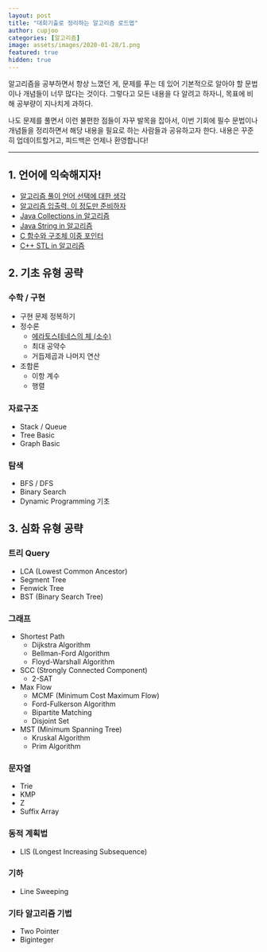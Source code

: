 ```yaml
---
layout: post
title: "대회기출로 정리하는 알고리즘 로드맵"
author: cupjoo
categories: [알고리즘]
image: assets/images/2020-01-28/1.png
featured: true
hidden: true
---
```


알고리즘을 공부하면서 항상 느꼈던 게, 문제를 푸는 데 있어 기본적으로 알아야 할 문법이나 개념들이 너무 많다는 것이다. 그렇다고 모든 내용을 다 알려고 하자니, 목표에 비해 공부량이 지나치게 과하다.

나도 문제를 풀면서 이런 불편한 점들이 자꾸 발목을 잡아서, 이번 기회에 필수 문법이나 개념들을 정리하면서 해당 내용을 필요로 하는 사람들과 공유하고자 한다. 내용은 꾸준히 업데이트할거고, 피드백은 언제나 환영합니다!

---

## 1. 언어에 익숙해지자!

- [알고리즘 풀이 언어 선택에 대한 생각](https://cupjoo.github.io/알고리즘-풀이-언어-선택에-대한-생각)
- [알고리즘 입출력, 이 정도만 준비하자](https://cupjoo.github.io/알고리즘-입출력-이-정도만-준비하자)
- [Java Collections in 알고리즘](https://cupjoo.github.io/Java-Collections-in-알고리즘)
- [Java String in 알고리즘](https://cupjoo.github.io/Java-String-in-알고리즘)
- [C 함수와 구조체 이중 포인터](https://cupjoo.github.io/C-함수와-구조체-이중-포인터)
- [C++ STL in 알고리즘](https://cupjoo.github.io/C++-STL-in-알고리즘)

## 2. 기초 유형 공략

### 수학 / 구현

- 구현 문제 정복하기
- 정수론
  - [에라토스테네스의 체 (소수)](https://cupjoo.github.io/에라토스테네스의-체-소수)
  - 최대 공약수
  - 거듭제곱과 나머지 연산
- 조합론
  - 이항 계수
  - 행렬

### 자료구조

- Stack / Queue
- Tree Basic
- Graph Basic

### 탐색

- BFS / DFS
- Binary Search
- Dynamic Programming 기초

## 3. 심화 유형 공략

### 트리 Query

- LCA (Lowest Common Ancestor)
- Segment Tree
- Fenwick Tree
- BST (Binary Search Tree)

### 그래프

- Shortest Path
  - Dijkstra Algorithm
  - Bellman-Ford Algorithm
  - Floyd-Warshall Algorithm
- SCC (Strongly Connected Component)
  - 2-SAT
- Max Flow
  - MCMF (Minimum Cost Maximum Flow)
  - Ford-Fulkerson Algorithm
  - Bipartite Matching
  - Disjoint Set
- MST (Minimum Spanning Tree)
  - Kruskal Algorithm
  - Prim Algorithm

### 문자열

- Trie
- KMP
- Z
- Suffix Array

### 동적 계획법

- LIS (Longest Increasing Subsequence)

### 기하

- Line Sweeping

### 기타 알고리즘 기법

- Two Pointer
- Biginteger
